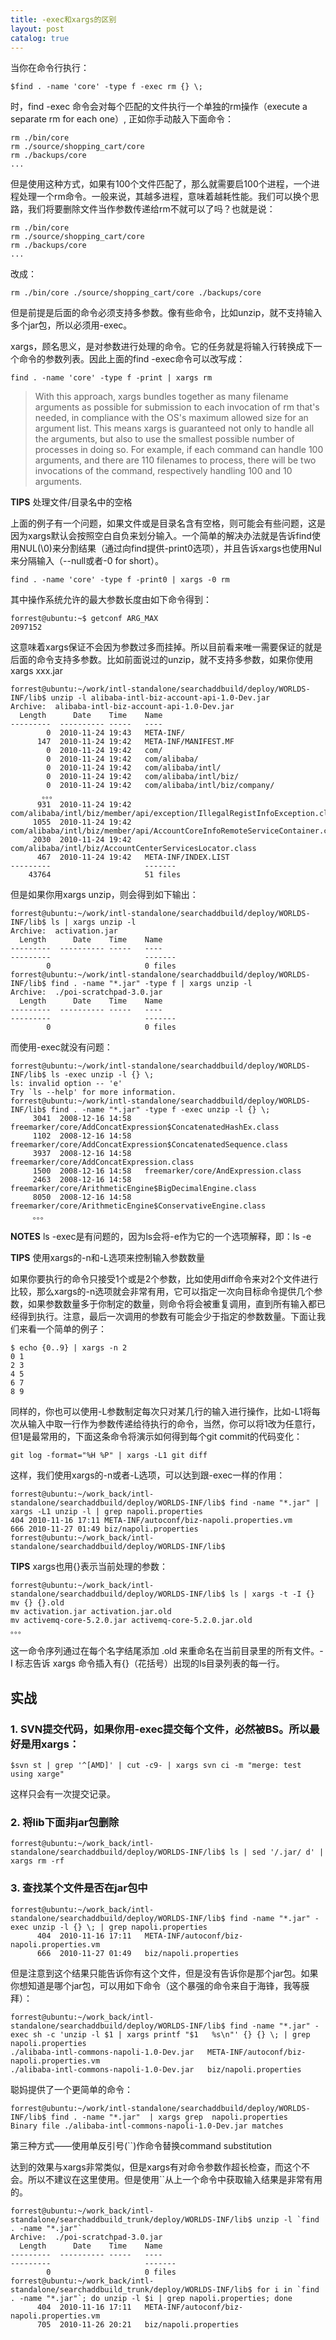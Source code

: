 ```yaml
---
title: -exec和xargs的区别
layout: post
catalog: true
---
```



当你在命令行执行：

    $find . -name 'core' -type f -exec rm {} \;

时，find -exec 命令会对每个匹配的文件执行一个单独的rm操作（execute a separate rm for each one）, 正如你手动敲入下面命令：

    rm ./bin/core
    rm ./source/shopping_cart/core
    rm ./backups/core
    ...

但是使用这种方式，如果有100个文件匹配了，那么就需要启100个进程，一个进程处理一个rm命令。一般来说，其越多进程，意味着越耗性能。我们可以换个思路，我们将要删除文件当作参数传递给rm不就可以了吗？也就是说：

    rm ./bin/core
    rm ./source/shopping_cart/core
    rm ./backups/core
    ...

改成：

    rm ./bin/core ./source/shopping_cart/core ./backups/core

但是前提是后面的命令必须支持多参数。像有些命令，比如unzip，就不支持输入多个jar包，所以必须用-exec。

xargs，顾名思义，是对参数进行处理的命令。它的任务就是将输入行转换成下一个命令的参数列表。因此上面的find -exec命令可以改写成：

    find . -name 'core' -type f -print | xargs rm

> With this approach, xargs bundles together as many filename arguments as possible for submission to each invocation of rm that's needed, in compliance with the OS's maximum allowed size for an argument list. This means xargs is guaranteed not only to handle all the arguments, but also to use the smallest possible number of processes in doing so. For example, if each command can handle 100 arguments, and there are 110 filenames to process, there will be two invocations of the command, respectively handling 100 and 10 arguments.

**TIPS**	处理文件/目录名中的空格

上面的例子有一个问题，如果文件或是目录名含有空格，则可能会有些问题，这是因为xargs默认会按照空白自负来划分输入。一个简单的解决办法就是告诉find使用NUL(\0)来分割结果（通过向find提供-print0选项），并且告诉xargs也使用Nul来分隔输入（--null或者-0 for short）。

    find . -name 'core' -type f -print0 | xargs -0 rm

其中操作系统允许的最大参数长度由如下命令得到：

    forrest@ubuntu:~$ getconf ARG_MAX
    2097152

这意味着xargs保证不会因为参数过多而挂掉。所以目前看来唯一需要保证的就是后面的命令支持多参数。比如前面说过的unzip，就不支持多参数，如果你使用xargs xxx.jar

    forrest@ubuntu:~/work/intl-standalone/searchaddbuild/deploy/WORLDS-INF/lib$ unzip -l alibaba-intl-biz-account-api-1.0-Dev.jar
    Archive:  alibaba-intl-biz-account-api-1.0-Dev.jar
      Length      Date    Time    Name
    ---------  ---------- -----   ----
            0  2010-11-24 19:43   META-INF/
          147  2010-11-24 19:42   META-INF/MANIFEST.MF
            0  2010-11-24 19:42   com/
            0  2010-11-24 19:42   com/alibaba/
            0  2010-11-24 19:42   com/alibaba/intl/
            0  2010-11-24 19:42   com/alibaba/intl/biz/
            0  2010-11-24 19:42   com/alibaba/intl/biz/company/
           。。。    
          931  2010-11-24 19:42   com/alibaba/intl/biz/member/api/exception/IllegalRegistInfoException.class
         1055  2010-11-24 19:42   com/alibaba/intl/biz/member/api/AccountCoreInfoRemoteServiceContainer.class
         2030  2010-11-24 19:42   com/alibaba/intl/biz/AccountCenterServicesLocator.class
          467  2010-11-24 19:42   META-INF/INDEX.LIST
    ---------                     -------
        43764                     51 files

但是如果你用xargs unzip，则会得到如下输出：

    forrest@ubuntu:~/work/intl-standalone/searchaddbuild/deploy/WORLDS-INF/lib$ ls | xargs unzip -l 
    Archive:  activation.jar
      Length      Date    Time    Name
    ---------  ---------- -----   ----
    ---------                     -------
            0                     0 files
    forrest@ubuntu:~/work/intl-standalone/searchaddbuild/deploy/WORLDS-INF/lib$ find . -name "*.jar" -type f | xargs unzip -l
    Archive:  ./poi-scratchpad-3.0.jar
      Length      Date    Time    Name
    ---------  ---------- -----   ----
    ---------                     -------
            0                     0 files

而使用-exec就没有问题：

    forrest@ubuntu:~/work/intl-standalone/searchaddbuild/deploy/WORLDS-INF/lib$ ls -exec unzip -l {} \;
    ls: invalid option -- 'e'
    Try `ls --help' for more information.
    forrest@ubuntu:~/work/intl-standalone/searchaddbuild/deploy/WORLDS-INF/lib$ find . -name "*.jar" -type f -exec unzip -l {} \;
         3041  2008-12-16 14:58   freemarker/core/AddConcatExpression$ConcatenatedHashEx.class
         1102  2008-12-16 14:58   freemarker/core/AddConcatExpression$ConcatenatedSequence.class
         3937  2008-12-16 14:58   freemarker/core/AddConcatExpression.class
         1500  2008-12-16 14:58   freemarker/core/AndExpression.class
         2463  2008-12-16 14:58   freemarker/core/ArithmeticEngine$BigDecimalEngine.class
         8050  2008-12-16 14:58   freemarker/core/ArithmeticEngine$ConservativeEngine.class
         。。。

**NOTES**	ls -exec是有问题的，因为ls会将-e作为它的一个选项解释，即：ls -e

**TIPS** 使用xargs的-n和-L选项来控制输入参数数量

如果你要执行的命令只接受1个或是2个参数，比如使用diff命令来对2个文件进行比较，那么xargs的-n选项就会非常有用，它可以指定一次向目标命令提供几个参数，如果参数数量多于你制定的数量，则命令将会被重复调用，直到所有输入都已经得到执行。注意，最后一次调用的参数有可能会少于指定的参数数量。下面让我们来看一个简单的例子：

    $ echo {0..9} | xargs -n 2
    0 1
    2 3
    4 5
    6 7
    8 9

同样的，你也可以使用-L参数制定每次只对某几行的输入进行操作，比如-L1将每次从输入中取一行作为参数传递给待执行的命令，当然，你可以将1改为任意行，但1是最常用的，下面这条命令将演示如何得到每个git commit的代码变化：

    git log -format="%H %P" | xargs -L1 git diff

这样，我们使用xargs的-n或者-L选项，可以达到跟-exec一样的作用：

    forrest@ubuntu:~/work_back/intl-standalone/searchaddbuild/deploy/WORLDS-INF/lib$ find -name "*.jar" | xargs -L1 unzip -l | grep napoli.properties
    404 2010-11-16 17:11 META-INF/autoconf/biz-napoli.properties.vm
    666 2010-11-27 01:49 biz/napoli.properties
    forrest@ubuntu:~/work_back/intl-standalone/searchaddbuild/deploy/WORLDS-INF/lib$

**TIPS**	xargs也用{}表示当前处理的参数：

    forrest@ubuntu:~/work_back/intl-standalone/searchaddbuild/deploy/WORLDS-INF/lib$ ls | xargs -t -I {} mv {} {}.old
    mv activation.jar activation.jar.old 
    mv activemq-core-5.2.0.jar activemq-core-5.2.0.jar.old 
    。。。

这一命令序列通过在每个名字结尾添加 .old 来重命名在当前目录里的所有文件。-I 标志告诉 xargs 命令插入有{}（花括号）出现的ls目录列表的每一行。

实战
----

### 1. SVN提交代码，如果你用-exec提交每个文件，必然被BS。所以最好是用xargs：

    $svn st | grep '^[AMD]' | cut -c9- | xargs svn ci -m "merge: test using xarge"

这样只会有一次提交记录。

### 2. 将lib下面非jar包删除

    forrest@ubuntu:~/work_back/intl-standalone/searchaddbuild/deploy/WORLDS-INF/lib$ ls | sed '/.jar/ d' | xargs rm -rf

### 3. 查找某个文件是否在jar包中

    forrest@ubuntu:~/work_back/intl-standalone/searchaddbuild/deploy/WORLDS-INF/lib$ find -name "*.jar" -exec unzip -l {} \; | grep napoli.properties
          404  2010-11-16 17:11   META-INF/autoconf/biz-napoli.properties.vm
          666  2010-11-27 01:49   biz/napoli.properties

但是注意到这个结果只能告诉你有这个文件，但是没有告诉你是那个jar包。如果你想知道是哪个jar包，可以用如下命令（这个暴强的命令来自于海锋，我等膜拜）：

    forrest@ubuntu:~/work_back/intl-standalone/searchaddbuild/deploy/WORLDS-INF/lib$ find -name "*.jar" -exec sh -c 'unzip -l $1 | xargs printf "$1   %s\n"' {} {} \; | grep napoli.properties
    ./alibaba-intl-commons-napoli-1.0-Dev.jar   META-INF/autoconf/biz-napoli.properties.vm
    ./alibaba-intl-commons-napoli-1.0-Dev.jar   biz/napoli.properties
	
聪妈提供了一个更简单的命令：

    forrest@ubuntu:~/work/intl-standalone/searchaddbuild/deploy/WORLDS-INF/lib$ find . -name "*.jar"  | xargs grep  napoli.properties
    Binary file ./alibaba-intl-commons-napoli-1.0-Dev.jar matches

第三种方式——使用单反引号(``)作命令替换command substitution

达到的效果与xargs非常类似，但是xargs有对命令参数作超长检查，而这个不会。所以不建议在这里使用。但是使用``从上一个命令中获取输入结果是非常有用的。

    forrest@ubuntu:~/work_back/intl-standalone/searchaddbuild_trunk/deploy/WORLDS-INF/lib$ unzip -l `find . -name "*.jar"`
    Archive:  ./poi-scratchpad-3.0.jar
      Length      Date    Time    Name
    ---------  ---------- -----   ----
    ---------                     -------
            0                     0 files
    forrest@ubuntu:~/work_back/intl-standalone/searchaddbuild_trunk/deploy/WORLDS-INF/lib$ for i in `find . -name "*.jar"`; do unzip -l $i | grep napoli.properties; done
          404  2010-11-16 17:11   META-INF/autoconf/biz-napoli.properties.vm
          705  2010-11-26 20:21   biz/napoli.properties
